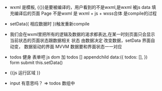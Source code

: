 - wxml 是模板, {{}}是要被编译的，用户看到的不是wxml,是wxml 被js data 填充编译后的页面
    Page 不是wxml 是 wxml + js + wxss合体 是compile的过程

- setData({
    相应数据时
})触发重新compile

- 我们会在wxml里把所有的逻辑及数据的渴求都表达,在某一时刻页面只会显示当前状态的页面状态跟数据相关
    状态 由数据决定
    改变数据，setData 界面自动变，
    数据驱动的界面 MVVM
    数据要和界面状态一一对应

- todos 
    健身 
    表单吧
    js dom 加  todos [] appendchild
    data:({
        todos: [],
    })
    form submit this.setData()

- {{js 运行区域 }}
- input 有意思吗？ => todos 数组中
    
